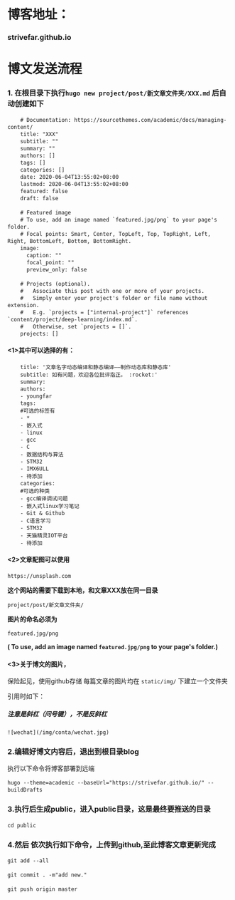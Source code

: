 # 博客地址：
### strivefar.github.io

    


# 博文发送流程
### 1. 在根目录下执行`hugo new project/post/新文章文件夹/XXX.md` 后自动创建如下


	    # Documentation: https://sourcethemes.com/academic/docs/managing-content/
	    title: "XXX"
	    subtitle: ""
	    summary: ""
	    authors: []
	    tags: []
	    categories: []
	    date: 2020-06-04T13:55:02+08:00
	    lastmod: 2020-06-04T13:55:02+08:00
	    featured: false
	    draft: false
	    
	    # Featured image
	    # To use, add an image named `featured.jpg/png` to your page's folder.
	    # Focal points: Smart, Center, TopLeft, Top, TopRight, Left, Right, BottomLeft, Bottom, BottomRight.
	    image:
	      caption: ""
	      focal_point: ""
	      preview_only: false
	    
	    # Projects (optional).
	    #   Associate this post with one or more of your projects.
	    #   Simply enter your project's folder or file name without extension.
	    #   E.g. `projects = ["internal-project"]` references `content/project/deep-learning/index.md`.
	    #   Otherwise, set `projects = []`.
	    projects: []



#### <1>其中可以选择的有：
    
	    title: '文章名字动态编译和静态编译——制作动态库和静态库'
	    subtitle: 如有问题，欢迎各位批评指正。 :rocket:'
	    summary: 
	    authors:
	    - youngfar
	    tags:
		#可选的标签有
	    - *
	    - 嵌入式
	    - linux
	    - gcc
	    - C
	    - 数据结构与算法
	    - STM32
	    - IMX6ULL
	    - 待添加
	    categories:
		#可选的种类
		- gcc编译调试问题
	    - 嵌入式linux学习笔记
	    - Git & Github
	    - C语言学习
	    - STM32
	    - 天猫精灵IOT平台
	    - 待添加


#### <2>文章配图可以使用
	https://unsplash.com

**这个网站的需要下载到本地，和文章XXX放在同一目录**

	project/post/新文章文件夹/

**图片的命名必须为**
	
	featured.jpg/png
**( To use, add an image named `featured.jpg/png` to your page's folder.)**

#### <3>关于博文的图片，
保险起见，使用github存储 每篇文章的图片均在
`static/img/`
下建立一个文件夹

引用时如下：

##### 注意是斜杠（问号键），不是反斜杠

	![wechat](/img/conta/wechat.jpg)

### 2.编辑好博文内容后，退出到根目录blog   

执行以下命令将博客部署到远端

	hugo --theme=academic --baseUrl="https://strivefar.github.io/" --buildDrafts

### 3.执行后生成public，进入public目录，这是最终要推送的目录

	cd public

### 4.然后 依次执行如下命令，上传到github,至此博客文章更新完成

    git add --all
    
    git commit . -m"add new."
    
    git push origin master
